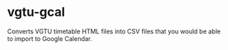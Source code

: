 # vgtu-gcal
Converts VGTU timetable HTML files into CSV files that you would be able to import to Google Calendar.
